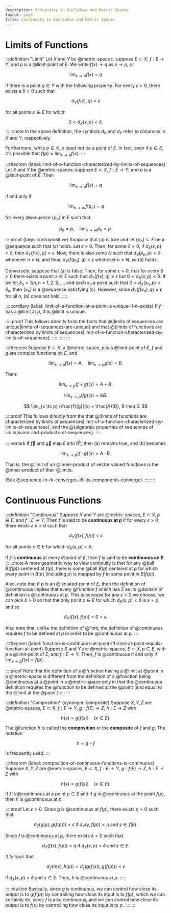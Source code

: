 ```yaml
---
description: Continuity in Euclidean and Metric Spaces
layout: page
title: Continuity in Euclidean and Metric Spaces
---
```


# Limits of Functions

:::definition "Limit"
Let $X$ and $Y$ be @metric-spaces; suppose $E \subset X,$ $f : E \to Y,$ and $p$ is a @limit-point of $E.$ We write $f(x) \to q$ as $x \to p,$ or

$$ \lim_{x \to p} f(x) = q $$

if there is a point $q \in Y$ with the following property: For every $\epsilon > 0,$ there exists a $\delta > 0$ such that

$$ d_Y(f(x), q) < \epsilon $$

for all points $x \in E$ for which

$$ 0 < d_X(x,p) < \delta. $$
:::
:::note
In the above definition, the symbols $d_X$ and $d_Y$ refer to distances in $X$ and $Y,$ respectively.

Furthermore, while $p \in X,$ $p$ need not be a point of $E.$ In fact, even if $p \in E,$ it's possible that $f(p) \neq \lim_{x \to p} f(x).$
:::

:::theorem {label: limit-of-a-function-characterized-by-limits-of-sequences}
Let $X$ and $Y$ be @metric-spaces; suppose $E \subset X,$ $f : E \to Y,$ and $p$ is a @limit-point of $E.$ Then

$$ \lim_{x \to p} f(x) = q \tag{a} $$

if and only if

$$ \lim_{n \to \infty} f(p_n) = q \tag{b} $$

for every @sequence $\{p_n\}$ in $E$ such that

$$ p_n \neq p, \quad \lim_{n \to \infty} p_n = p. \tag{c} $$

::::proof {tags: contrapositive}
Suppose that (a) is true and let $\{p_n\} \subset E$ be a @sequence such that (c) holds. Let $\epsilon > 0.$ Then, for some $\delta > 0,$ if $d_X(x,p) < \delta,$ then $d_Y(f(x), q) < \epsilon.$ Now, there is also some $N$ such that $d_X(p_n, p) < \delta$ whenever $n \geq N,$ and thus, $d_Y(f(p_n), q) < \epsilon$ whenever $n \geq N,$ so (b) holds.

Conversely, suppose that (a) is false. Then, for some $\epsilon > 0,$ that for every $\delta > 0$ there exists a point $x \in E$ such that $d_Y(f(x), q) \geq \epsilon$ but $0 < d_X(x, p) < \delta.$ If we let $\delta_n = 1/n, n = 1, 2, 3, \dots,$ and each $x_n$ a point such that $0 < d_X(x_n, p) < \delta_n,$ then $\{x_n\}$ is a @sequence satisfying (c). However, since $d_Y(f(x_n), q) \geq \epsilon$ for all $n,$ (b) does not hold.
::::

::::corollary {label: limit-of-a-function-at-a-point-is-unique-if-it-exists}
If $f$ has a @limit at $p,$ this @limit is unique.

:::::proof
This follows directly from the facts that @{limits of sequences are unique|limits-of-sequences-are-unique} and that @{limits of functions are characterized by limits of sequences|limit-of-a-function-characterized-by-limits-of-sequences}.
:::::
::::
:::

:::theorem
Suppose $E \subset X,$ a @metric-space, $p$ is a @limit-point of $E,$ $f$ and $g$ are complex functions on $E,$ and

$$ \lim_{x \to p} f(x) = A, \quad \lim_{x \to p} g(x) = B. $$

Then:

$$ \lim_{x \to p} (f + g)(x) = A + B. $$

$$ \lim_{x \to p} (fg)(x) = AB. $$

$$ \lim_{x \to p} (\frac{f}{g})(x) = \frac{A}{B}, B \neq 0. $$


::::proof
This follows directly from the that @{limits of functions are characterized by limits of sequences|limit-of-a-function-characterized-by-limits-of-sequences}, and the @{algebraic properties of sequences of limits|sums-and-products-of-sequences}.
::::

::::remark
If $\vec{f}$ and $\vec{g}$ map $E$ into $R^k,$ then (a) remains true, and (b) becomes

$$ \lim_{x \to p} (f \cdot g)(x) = A \cdot B. $$

That is, the @limit of an @inner-product of vector valued functions is the @inner-product of their @limits.

(See @sequence-in-rk-converges-iff-its-components-converge).
::::
:::

# Continuous Functions

:::definition "Continuous"
Suppose $X$ and $Y$ are @metric-spaces, $E \subset X, p \in E,$ and $f : E \to Y.$ Then $f$ is said to be **continuous at $p$** if for every $\epsilon > 0$ there exists a $\delta > 0$ such that

$$ d_Y(f(x), f(p)) < \epsilon $$

for all points $x \in E$ for which $d_X(x, p) < \delta.$

If $f$ is **continuous** at every @point of $E,$ then $f$ is said to be **continuous on $E$.**
:::
:::note
A more geometric way to view continuity is that for any @ball $B(f(p))$ centered at $f(p),$ there is some @ball $B(p)$ centered at $p$ for which every point in $B(p)$ (including $p$) is mapped by $f$ to some point in $B(f(p)).$

Also, note that if $p$ is an @isolated-point of $E,$ then the definition of @continuous implies that every @function $f$ which has $E$ as its @domain of definition is @continuous at $p.$ This is because for any $\epsilon > 0$ we choose, we can pick $\delta > 0$ so that the only point $x \in E$ for which $d_X(x, p) < \delta$ is $x = p,$ and so

$$ d_Y(f(x), f(p)) = 0 < \epsilon. $$

Also note that, unlike the definition of @limit, the definition of @continuous requires $f$ to be defined at $p$ in order to be @continuous at $p.$
:::

:::theorem {label: function-is-continuous-at-point-iff-limit-at-point-equals-function-at-point}
Suppose $X$ and $Y$ are @metric-spaces, $E \subset X, p \in E,$ with $p$ a @limit-point of $E,$ and $f : E \to Y.$ Then, $f$ is @continuous if and only if $\lim_{x \to p} f(x) = f(p).$

::::proof
Note that the definition of a @function having a @limit at @point in a @metric-space is different from the definition of a @function being @continuous at a @point in a @metric-space only in that the @continuous definition requires the @function to be defined at the @point (and equal to the @limit at the @point.)
::::
:::

:::definition "Composition" {synonym: composite}
Suppose $X, Y, Z$ are @metric-spaces, $E \subset X,$ $f: E \to Y,$ $g: f(E) \to Z,$ $h: E \to Z$ with

$$ h(x) = g(f(x)) \quad (x \in E). $$

The @function $h$ is called the **composition** or the **composite** of $f$ and $g.$ The notation

$$ h = g \circ f $$

is frequently used.
:::

:::theorem {label: composition-of-continuous-functions-is-continuous}
Suppose $X, Y, Z$ are @metric-spaces, $E \subset X,$ $f: E \to Y,$ $g: f(E) \to Z,$ $h: E \to Z$ with

$$ h(x) = g(f(x)) \quad (x \in E). $$

If $f$ is @continuous at a point $p \in E$ and if $g$ is @continuous at the point $f(p),$ then $h$ is @continuous at $p.$

::::proof
Let $\epsilon > 0.$ Since $g$ is @continuous at $f(p),$ there exists $\eta > 0$ such that

$$ d_Z(g(y), g(f(p))) < \epsilon \text{ if } d_Y(y, f(p)) < \eta \text{ and } y \in f(E). $$

Since $f$ is @continuous at $p,$ there exists $\delta > 0$ such that

$$ d_Y(f(x), f(p)) < \eta \text{ if } d_X(x, p) < \delta \text{ and } x \in E. $$

It follows that

$$ d_Z(h(x), h(p)) = d_z(g(f(x)), g(f(p))) < \epsilon $$

if $d_X(x, p) < \delta$ and $x \in E.$ Thus, $h$ is @continuous at $p.$
::::

::::intuition
Basically, since $g$ is continuous, we can control how close its output is to $g(f(p))$ by controlling how close its input is to $f(p),$ which we can certainly do, since $f$ is also continuous, and we can control how close its output is to $f(p)$ by controlling how close its input is to $p.$
::::
:::
